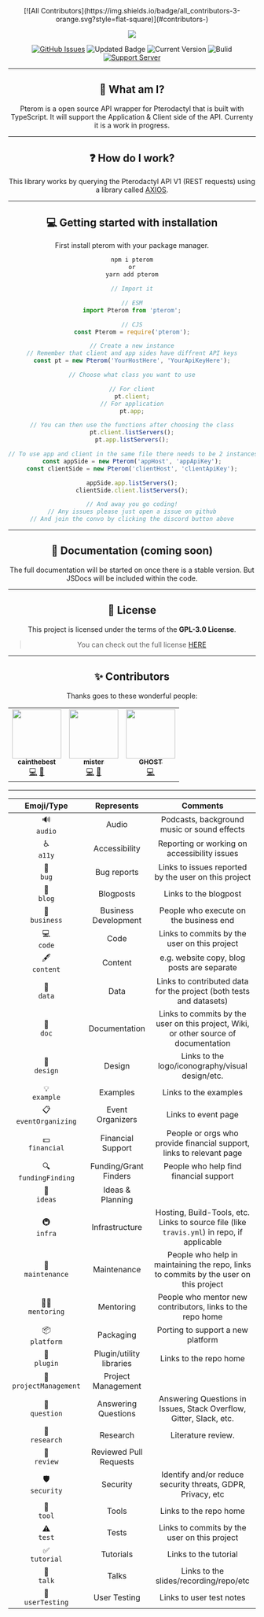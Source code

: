 <div align="center">
<!-- ALL-CONTRIBUTORS-BADGE:START - Do not remove or modify this section -->
[![All Contributors](https://img.shields.io/badge/all_contributors-3-orange.svg?style=flat-square)](#contributors-)
<!-- ALL-CONTRIBUTORS-BADGE:END -->

<p>
  <a>
    <img href="" src="https://cdn.discordapp.com/attachments/754460402729091212/879178582281322516/Pterom.jpg" height="auto">
  </a>
</p>

[![GitHub Issues](https://img.shields.io/github/issues/Code-Sorcerers/Pterom.svg?style=for-the-badge)](https://github.com/Code-Sorcerers/Pterom/issues)
![Updated Badge](https://badges.pufler.dev/updated/Code-Sorcerers/Pterom?style=for-the-badge)
![Current Version](https://img.shields.io/github/v/release/Code-Sorcerers/Pterom?style=for-the-badge)
![Bulid](https://img.shields.io/github/workflow/status/Code-Sorcerers/Pterom/Continuous%20integration%20&%20deployment?style=for-the-badge)
[![Support Server](https://img.shields.io/discord/862036528934158356.svg?label=Discord&logo=Discord&colorB=7289da&style=for-the-badge)](https://discord.gg/kU25cFa9YR)

---

## 📌 What am I?

Pterom is a open source API wrapper for Pterodactyl that is built with TypeScript. It will support the Application & Client side of the API. Currenty it is a work in progress.

---

## ❓ How do I work?

This library works by querying the Pterodactyl API V1 \(REST requests\) using a library called [AXIOS](https://www.npmjs.com/package/axios).

---

## 💻 Getting started with installation

First install pterom with your package manager.

```bash
npm i pterom
or
yarn add pterom
```

```ts
// Import it

// ESM
import Pterom from 'pterom';

// CJS
const Pterom = require('pterom');

// Create a new instance
// Remember that client and app sides have diffrent API keys
const pt = new Pterom('YourHostHere', 'YourApiKeyHere');

// Choose what class you want to use

// For client
pt.client;
// For application
pt.app;

// You can then use the functions after choosing the class
pt.client.listServers();
pt.app.listServers();

// To use app and client in the same file there needs to be 2 instances to separate them
const appSide = new Pterom('appHost', 'appApiKey');
const clientSide = new Pterom('clientHost', 'clientApiKey');

appSide.app.listServers();
clientSide.client.listServers();

// And away you go coding!
// Any issues please just open a issue on github
// And join the convo by clicking the discord button above
```

---

## 📖 Documentation (coming soon)

The full documentation will be started on once there is a stable version. But JSDocs will be included within the code.

---

## 🧾 License

This project is licensed under the terms of the **GPL-3.0 License**.

> You can check out the full license [HERE](https://github.com/Code-Sorcerers/Pterom/blob/main/LICENSE)

---

## ✨ Contributors

Thanks goes to these wonderful people:

<!-- ALL-CONTRIBUTORS-LIST:START - Do not remove or modify this section -->
<!-- prettier-ignore-start -->
<!-- markdownlint-disable -->
<table>
  <tr>
    <td align="center"><a href="https://github.com/cainthebest"><img src="https://avatars.githubusercontent.com/u/75994858?v=4?s=100" width="100px;" alt=""/><br /><sub><b>cainthebest</b></sub></a><br /><a href="https://github.com/Code-Sorcerers/Pterom/commits?author=cainthebest" title="Code">💻</a> <a href="https://github.com/Code-Sorcerers/Pterom/commits?author=cainthebest" title="Documentation">📖</a></td>
    <td align="center"><a href="https://npmjs.org/coloras"><img src="https://avatars.githubusercontent.com/u/67773205?v=4?s=100" width="100px;" alt=""/><br /><sub><b>mister</b></sub></a><br /><a href="https://github.com/Code-Sorcerers/Pterom/commits?author=mister-coded" title="Code">💻</a> <a href="https://github.com/Code-Sorcerers/Pterom/commits?author=mister-coded" title="Documentation">📖</a></td>
    <td align="center"><a href="http://ghostdev.xyz"><img src="https://avatars.githubusercontent.com/u/47755378?v=4?s=100" width="100px;" alt=""/><br /><sub><b>GHOST</b></sub></a><br /><a href="https://github.com/Code-Sorcerers/Pterom/commits?author=ghostdevv" title="Code">💻</a></td>
  </tr>
</table>

<!-- markdownlint-restore -->
<!-- prettier-ignore-end -->

<!-- ALL-CONTRIBUTORS-LIST:END -->

---

|          Emoji/Type          |        Represents        |                                          Comments                                          |
| :--------------------------: | :----------------------: | :----------------------------------------------------------------------------------------: |
|      🔊 <br /> `audio`       |          Audio           |                        Podcasts, background music or sound effects                         |
|      ♿️ <br /> `a11y`       |      Accessibility       |                        Reporting or working on accessibility issues                        |
|       🐛 <br /> `bug`        |       Bug reports        |                    Links to issues reported by the user on this project                    |
|       📝 <br /> `blog`       |        Blogposts         |                                   Links to the blogpost                                    |
|     💼 <br /> `business`     |   Business Development   |                           People who execute on the business end                           |
|       💻 <br /> `code`       |           Code           |                        Links to commits by the user on this project                        |
|      🖋 <br /> `content`      |         Content          |                         e.g. website copy, blog posts are separate                         |
|       🔣 <br /> `data`       |           Data           |            Links to contributed data for the project (both tests and datasets)             |
|       📖 <br /> `doc`        |      Documentation       |    Links to commits by the user on this project, Wiki, or other source of documentation    |
|      🎨 <br /> `design`      |          Design          |                      Links to the logo/iconography/visual design/etc.                      |
|     💡 <br /> `example`      |         Examples         |                                   Links to the examples                                    |
| 📋 <br /> `eventOrganizing`  |     Event Organizers     |                                    Links to event page                                     |
|    💵 <br /> `financial`     |    Financial Support     |            People or orgs who provide financial support, links to relevant page            |
|  🔍 <br /> `fundingFinding`  |  Funding/Grant Finders   |                           People who help find financial support                           |
|      🤔 <br /> `ideas`       |     Ideas & Planning     |                                                                                            |
|      🚇 <br /> `infra`       |      Infrastructure      | Hosting, Build-Tools, etc. Links to source file (like `travis.yml`) in repo, if applicable |
|   🚧 <br /> `maintenance`    |       Maintenance        |   People who help in maintaining the repo, links to commits by the user on this project    |
|   🧑‍🏫 <br /> `mentoring`   |        Mentoring         |                 People who mentor new contributors, links to the repo home                 |
|     📦 <br /> `platform`     |        Packaging         |                             Porting to support a new platform                              |
|      🔌 <br /> `plugin`      | Plugin/utility libraries |                                   Links to the repo home                                   |
| 📆 <br/> `projectManagement` |    Project Management    |                                                                                            |
|     💬 <br /> `question`     |   Answering Questions    |             Answering Questions in Issues, Stack Overflow, Gitter, Slack, etc.             |
|     🔬 <br /> `research`     |         Research         |                                     Literature review.                                     |
|      👀 <br /> `review`      |  Reviewed Pull Requests  |                                                                                            |
|     🛡️ <br /> `security`     |         Security         |                Identify and/or reduce security threats, GDPR, Privacy, etc                 |
|       🔧 <br /> `tool`       |          Tools           |                                   Links to the repo home                                   |
|       ⚠️ <br /> `test`       |          Tests           |                        Links to commits by the user on this project                        |
|     ✅ <br /> `tutorial`     |        Tutorials         |                                   Links to the tutorial                                    |
|       📢 <br /> `talk`       |          Talks           |                           Links to the slides/recording/repo/etc                           |
|   📓 <br /> `userTesting`    |       User Testing       |                                  Links to user test notes                                  |

</div>

